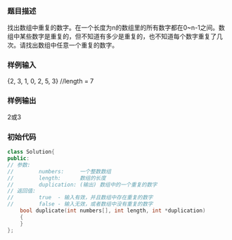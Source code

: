 ### 题目描述

找出数组中重复的数字。在一个长度为n的数组里的所有数字都在0~n-1之间。数组中某些数字是重复的，但不知道有多少是重复的，也不知道每个数字重复了几次。请找出数组中任意一个重复的数字。

### 样例输入

{2, 3, 1, 0, 2, 5, 3} //length = 7

### 样例输出

2或3

### 初始代码

```cpp
class Solution{
public:
// 参数:
//        numbers:     一个整数数组
//        length:      数组的长度
//        duplication: (输出) 数组中的一个重复的数字
// 返回值:             
//        true  - 输入有效，并且数组中存在重复的数字
//        false - 输入无效，或者数组中没有重复的数字
    bool duplicate(int numbers[], int length, int *duplication)
    {
    }
};
```

